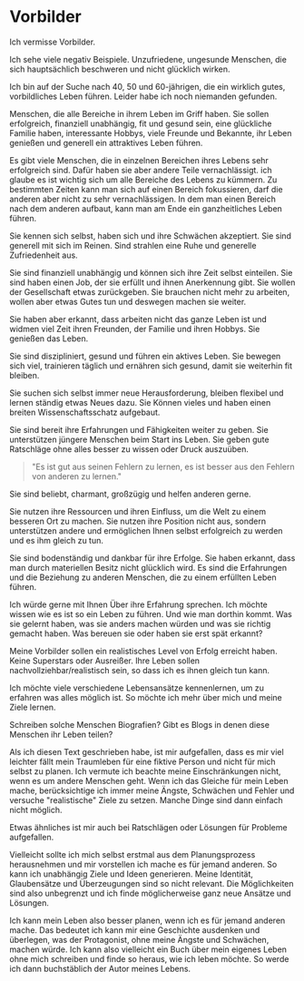 # Vorbilder

Ich vermisse Vorbilder.

Ich sehe viele negativ Beispiele. Unzufriedene, ungesunde Menschen, die sich hauptsächlich beschweren und nicht glücklich wirken. 

Ich bin auf der Suche nach 40, 50 und 60-jährigen, die ein wirklich gutes, vorbildliches Leben führen. Leider habe ich noch niemanden gefunden.

Menschen, die alle Bereiche in ihrem Leben im Griff haben. Sie sollen erfolgreich, finanziell unabhängig, fit und gesund sein, eine glückliche Familie haben, interessante Hobbys, viele Freunde und Bekannte, ihr Leben genießen und generell ein attraktives Leben führen.

Es gibt viele Menschen, die in einzelnen Bereichen ihres Lebens sehr erfolgreich sind. Dafür haben sie aber andere Teile vernachlässigt. ich glaube es ist wichtig sich um alle Bereiche des Lebens zu kümmern. Zu bestimmten Zeiten kann man sich auf einen Bereich fokussieren, darf die anderen aber nicht zu sehr vernachlässigen. In dem man einen Bereich nach dem anderen aufbaut, kann man am Ende ein ganzheitliches Leben führen.

Sie kennen sich selbst, haben sich und  ihre Schwächen akzeptiert. Sie sind generell mit sich im Reinen. Sind strahlen eine Ruhe und generelle Zufriedenheit aus.

Sie sind finanziell unabhängig und können sich ihre Zeit selbst einteilen. Sie sind haben einen Job, der sie erfüllt und ihnen Anerkennung gibt. Sie wollen der Gesellschaft etwas zurückgeben. Sie brauchen nicht mehr zu arbeiten, wollen aber etwas Gutes tun und deswegen machen sie weiter.

Sie haben aber erkannt, dass arbeiten nicht das ganze Leben ist und widmen viel Zeit ihren Freunden, der Familie und ihren Hobbys. Sie genießen das Leben.

Sie sind diszipliniert, gesund und führen ein aktives Leben. Sie bewegen sich viel, trainieren täglich und ernähren sich gesund, damit sie weiterhin fit bleiben.

Sie suchen sich selbst immer neue Herausforderung, bleiben flexibel und lernen ständig etwas Neues dazu. Sie Können vieles und haben einen breiten Wissenschaftsschatz aufgebaut.

Sie sind bereit ihre Erfahrungen und Fähigkeiten weiter zu geben. Sie unterstützen jüngere Menschen beim Start ins Leben. Sie geben gute Ratschläge ohne alles besser zu wissen oder Druck auszuüben.

> "Es ist gut aus seinen Fehlern zu lernen, es ist besser aus den Fehlern von anderen zu lernen."

Sie sind beliebt, charmant, großzügig und helfen anderen gerne.

Sie nutzen ihre Ressourcen und ihren Einfluss, um die Welt zu einem besseren Ort zu machen. Sie nutzen ihre Position nicht aus, sondern unterstützen andere und ermöglichen Ihnen selbst erfolgreich zu werden und es ihm gleich zu tun.

Sie sind bodenständig und dankbar für ihre Erfolge. Sie haben erkannt, dass man durch materiellen Besitz nicht glücklich wird. Es sind die Erfahrungen und die Beziehung zu anderen Menschen, die zu einem erfüllten Leben führen.

Ich würde gerne mit Ihnen Über ihre Erfahrung sprechen. Ich möchte wissen wie es ist so ein Leben zu führen. Und wie man dorthin kommt. Was sie gelernt haben, was sie anders machen würden und was sie richtig gemacht haben. Was bereuen sie oder haben sie erst spät erkannt?

Meine Vorbilder sollen ein realistisches Level von Erfolg erreicht haben. Keine Superstars oder Ausreißer. Ihre Leben sollen nachvollziehbar/realistisch sein, so dass ich es ihnen gleich tun kann. 

Ich möchte viele verschiedene Lebensansätze kennenlernen, um zu erfahren was alles möglich ist. So möchte ich mehr über mich und meine Ziele lernen.

Schreiben solche Menschen Biografien? Gibt es Blogs in denen diese Menschen ihr Leben teilen?

Als ich diesen Text geschrieben habe, ist mir aufgefallen, dass es mir viel leichter fällt mein Traumleben für eine fiktive Person und nicht für mich selbst zu planen. Ich vermute ich beachte meine Einschränkungen nicht, wenn es um andere Menschen geht. Wenn ich das Gleiche für mein Leben mache, berücksichtige ich immer meine Ängste, Schwächen und Fehler und versuche "realistische" Ziele zu setzen. Manche Dinge sind dann einfach nicht möglich.

Etwas ähnliches ist mir auch bei Ratschlägen oder Lösungen für Probleme aufgefallen. 

Vielleicht sollte ich mich selbst erstmal aus dem Planungsprozess herausnehmen und mir vorstellen ich mache es für jemand anderen. So kann ich unabhängig Ziele und Ideen generieren. Meine Identität, Glaubensätze und Überzeugungen sind so nicht relevant. Die Möglichkeiten sind also unbegrenzt und ich finde möglicherweise ganz neue Ansätze und Lösungen.

Ich kann mein Leben also besser planen, wenn ich es für jemand anderen mache. Das bedeutet ich kann mir eine Geschichte ausdenken und überlegen, was der Protagonist, ohne meine Ängste und Schwächen, machen würde. Ich kann also vielleicht ein Buch über mein eigenes Leben ohne mich schreiben und finde so heraus, wie ich leben möchte. So werde ich dann buchstäblich der Autor meines Lebens.